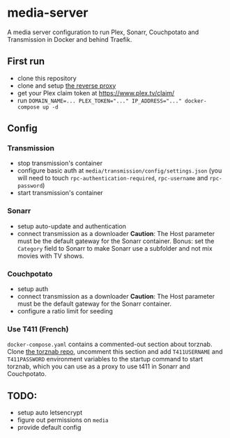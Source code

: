 # media-server

A media server configuration to run Plex, Sonarr, Couchpotato and Transmission in Docker and behind Traefik.


## First run

- clone this repository
- clone and setup [the reverse proxy](https://github.com/hkaj/reverse_proxy)
- get your Plex claim token at https://www.plex.tv/claim/
- run `DOMAIN_NAME=... PLEX_TOKEN="..." IP_ADDRESS="..." docker-compose up -d`


## Config


### Transmission

- stop transmission's container
- configure basic auth at `media/transmission/config/settings.json` (you will need to touch `rpc-authentication-required`, `rpc-username` and `rpc-password`)
- start transmission's container


### Sonarr

- setup auto-update and authentication
- connect transmission as a downloader
**Caution**: The Host parameter must be the default gateway for the Sonarr container. Bonus: set the `Category` field to Sonarr to make Sonarr use a subfolder and not mix movies with TV shows.


### Couchpotato

- setup auth
- connect transmission as a downloader
**Caution**: The Host parameter must be the default gateway for the Sonarr container.
- configure a ratio limit for seeding


### Use T411 (French)

`docker-compose.yaml` contains a commented-out section about torznab. Clone [the torznab repo](https://github.com/KiLMaN/T411-Torznab), uncomment this section and add `T411USERNAME` and `T411PASSWORD` environment variables to the startup command to start torznab, which you can use as a proxy to use t411 in Sonarr and Couchpotato.


## TODO:

- setup auto letsencrypt
- figure out permissions on `media`
- provide default config
